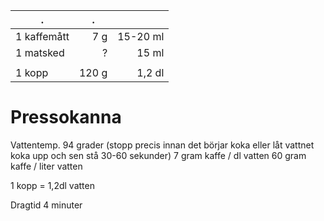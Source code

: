 | . | . |  |  
| ---- | ----------------- | -------------------|  
| 1 kaffemått |               <div style="float: right;">7 g</div> |                 <div style="float: right;">15-20 ml</div> |  
| 1 matsked |               <div style="float: right;">?</div> |                 <div style="float: right;">15 ml</div> |  
| | | |
| 1 kopp |               <div style="float: right;">120 g</div> |                 <div style="float: right;">1,2 dl</div> |  


# Pressokanna

Vattentemp. 94 grader (stopp precis innan det börjar koka eller låt vattnet koka upp och sen stå 30-60 sekunder)
7 gram kaffe / dl vatten
60 gram kaffe / liter vatten

1 kopp = 1,2dl vatten

Dragtid 4 minuter